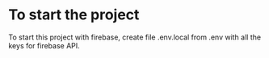 # To start the project

To start this project with firebase, create file .env.local from .env with all the keys for firebase API.

